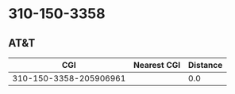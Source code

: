 # 310-150-3358
## AT&T


| CGI | Nearest CGI | Distance |
|-----|-------------|----------|
| 310-150-3358-205906961 |  | 0.0 |
